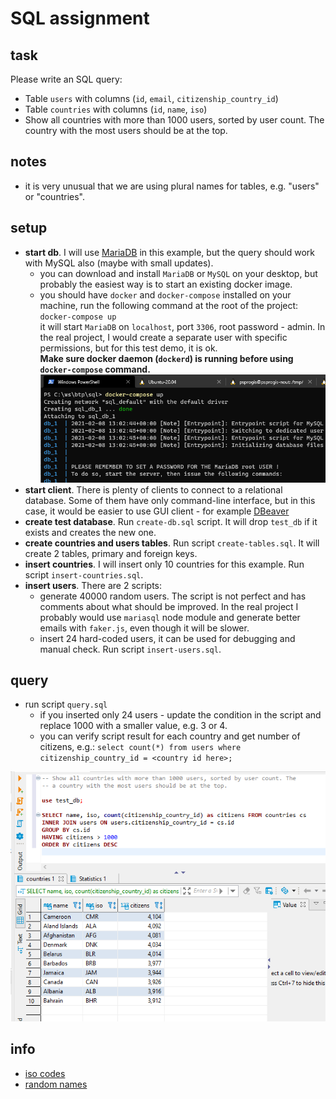 # SQL assignment

## task
Please write an SQL query:
- Table `users` with columns (`id`, `email`, `citizenship_country_id`)
- Table `countries` with columns (`id`, `name`, `iso`)
- Show all countries with more than 1000 users, sorted by user count. The country with the most users should be at the top.

## notes
- it is very unusual that we are using plural names for tables, e.g. "users" or "countries".

## setup
- **start db**. I will use [MariaDB](https://mariadb.com/) in this example, but the query should work with MySQL also (maybe with small updates).
  - you can download and install `MariaDB` or `MySQL` on your desktop, but probably the easiest way is to start an existing docker image.
  - you should have `docker` and `docker-compose` installed on your machine, run the following command at the root of the project:\
    `docker-compose up`\
    it will start `MariaDB` on `localhost`, port `3306`, root password - admin. In the real project, I would create a separate user with specific permissions, but for this test demo, it is ok.\
    **Make sure docker daemon (`dockerd`) is running before using `docker-compose` command.**
    ![maria db start](screenshots/docker-compose-up.png "maria db start")
- **start client**. There is plenty of clients to connect to a relational database. Some of them have only command-line interface, but in this case, it would be easier to use GUI client - for example [DBeaver](https://dbeaver.io/)
- **create test database**. Run `create-db.sql` script. It will drop `test_db` if it exists and creates the new one.
- **create countries and users tables**. Run script `create-tables.sql`. It will create 2 tables, primary and foreign keys.
- **insert countries**. I will insert only 10 countries for this example. Run script `insert-countries.sql`.
- **insert users**. There are 2 scripts:
  - generate 40000 random users. The script is not perfect and has comments about what should be improved. In the real project I probably would use `mariasql` node module and generate better emails with `faker.js`, even though it will be slower.
  - insert 24 hard-coded users, it can be used for debugging and manual check. Run script `insert-users.sql`.

## query
- run script `query.sql`
  - if you inserted only 24 users - update the condition in the script and replace 1000 with a smaller value, e.g. 3 or 4.
  - you can verify script result for each country and get number of citizens, e.g.:
  `select count(*) from users where citizenship_country_id = <country id here>;`

![query result](screenshots/query-result.png "query result")

## info
  - [iso codes](https://www.wikiwand.com/en/List_of_ISO_3166_country_codes)
  - [random names](http://listofrandomnames.com/index.cfm?generated)
